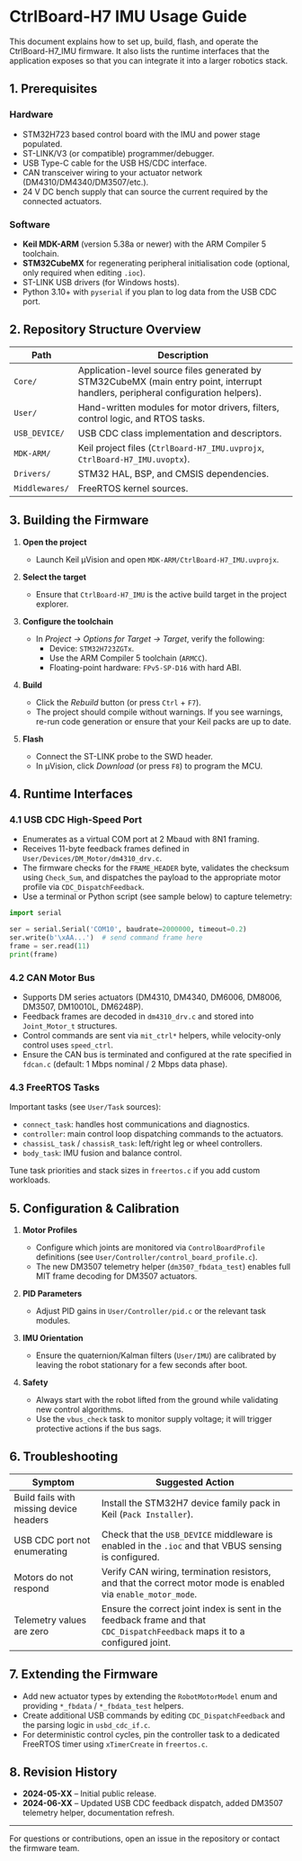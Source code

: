 # CtrlBoard-H7 IMU Usage Guide

This document explains how to set up, build, flash, and operate the CtrlBoard-H7_IMU firmware. It also lists the runtime interfaces that the application exposes so that you can integrate it into a larger robotics stack.

## 1. Prerequisites

### Hardware

- STM32H723 based control board with the IMU and power stage populated.
- ST-LINK/V3 (or compatible) programmer/debugger.
- USB Type-C cable for the USB HS/CDC interface.
- CAN transceiver wiring to your actuator network (DM4310/DM4340/DM3507/etc.).
- 24 V DC bench supply that can source the current required by the connected actuators.

### Software

- **Keil MDK-ARM** (version 5.38a or newer) with the ARM Compiler 5 toolchain.
- **STM32CubeMX** for regenerating peripheral initialisation code (optional, only required when editing `.ioc`).
- ST-LINK USB drivers (for Windows hosts).
- Python 3.10+ with `pyserial` if you plan to log data from the USB CDC port.

## 2. Repository Structure Overview

| Path | Description |
| ---- | ----------- |
| `Core/` | Application-level source files generated by STM32CubeMX (main entry point, interrupt handlers, peripheral configuration helpers). |
| `User/` | Hand-written modules for motor drivers, filters, control logic, and RTOS tasks. |
| `USB_DEVICE/` | USB CDC class implementation and descriptors. |
| `MDK-ARM/` | Keil project files (`CtrlBoard-H7_IMU.uvprojx`, `CtrlBoard-H7_IMU.uvoptx`). |
| `Drivers/` | STM32 HAL, BSP, and CMSIS dependencies. |
| `Middlewares/` | FreeRTOS kernel sources. |

## 3. Building the Firmware

1. **Open the project**
   - Launch Keil µVision and open `MDK-ARM/CtrlBoard-H7_IMU.uvprojx`.

2. **Select the target**
   - Ensure that `CtrlBoard-H7_IMU` is the active build target in the project explorer.

3. **Configure the toolchain**
   - In *Project → Options for Target → Target*, verify the following:
     - Device: `STM32H723ZGTx`.
     - Use the ARM Compiler 5 toolchain (`ARMCC`).
     - Floating-point hardware: `FPv5-SP-D16` with hard ABI.

4. **Build**
   - Click the *Rebuild* button (or press `Ctrl` + `F7`).
   - The project should compile without warnings. If you see warnings, re-run code generation or ensure that your Keil packs are up to date.

5. **Flash**
   - Connect the ST-LINK probe to the SWD header.
   - In µVision, click *Download* (or press `F8`) to program the MCU.

## 4. Runtime Interfaces

### 4.1 USB CDC High-Speed Port

- Enumerates as a virtual COM port at 2 Mbaud with 8N1 framing.
- Receives 11-byte feedback frames defined in `User/Devices/DM_Motor/dm4310_drv.c`.
- The firmware checks for the `FRAME_HEADER` byte, validates the checksum using `Check_Sum`, and dispatches the payload to the appropriate motor profile via `CDC_DispatchFeedback`.
- Use a terminal or Python script (see sample below) to capture telemetry:

```python
import serial

ser = serial.Serial('COM10', baudrate=2000000, timeout=0.2)
ser.write(b'\xAA...')  # send command frame here
frame = ser.read(11)
print(frame)
```

### 4.2 CAN Motor Bus

- Supports DM series actuators (DM4310, DM4340, DM6006, DM8006, DM3507, DM10010L, DM6248P).
- Feedback frames are decoded in `dm4310_drv.c` and stored into `Joint_Motor_t` structures.
- Control commands are sent via `mit_ctrl*` helpers, while velocity-only control uses `speed_ctrl`.
- Ensure the CAN bus is terminated and configured at the rate specified in `fdcan.c` (default: 1 Mbps nominal / 2 Mbps data phase).

### 4.3 FreeRTOS Tasks

Important tasks (see `User/Task` sources):

- `connect_task`: handles host communications and diagnostics.
- `controller`: main control loop dispatching commands to the actuators.
- `chassisL_task` / `chassisR_task`: left/right leg or wheel controllers.
- `body_task`: IMU fusion and balance control.

Tune task priorities and stack sizes in `freertos.c` if you add custom workloads.

## 5. Configuration & Calibration

1. **Motor Profiles**
   - Configure which joints are monitored via `ControlBoardProfile` definitions (see `User/Controller/control_board_profile.c`).
   - The new DM3507 telemetry helper (`dm3507_fbdata_test`) enables full MIT frame decoding for DM3507 actuators.

2. **PID Parameters**
   - Adjust PID gains in `User/Controller/pid.c` or the relevant task modules.

3. **IMU Orientation**
   - Ensure the quaternion/Kalman filters (`User/IMU`) are calibrated by leaving the robot stationary for a few seconds after boot.

4. **Safety**
   - Always start with the robot lifted from the ground while validating new control algorithms.
   - Use the `vbus_check` task to monitor supply voltage; it will trigger protective actions if the bus sags.

## 6. Troubleshooting

| Symptom | Suggested Action |
| ------- | ---------------- |
| Build fails with missing device headers | Install the STM32H7 device family pack in Keil (`Pack Installer`). |
| USB CDC port not enumerating | Check that the `USB_DEVICE` middleware is enabled in the `.ioc` and that VBUS sensing is configured. |
| Motors do not respond | Verify CAN wiring, termination resistors, and that the correct motor mode is enabled via `enable_motor_mode`. |
| Telemetry values are zero | Ensure the correct joint index is sent in the feedback frame and that `CDC_DispatchFeedback` maps it to a configured joint. |

## 7. Extending the Firmware

- Add new actuator types by extending the `RobotMotorModel` enum and providing `*_fbdata` / `*_fbdata_test` helpers.
- Create additional USB commands by editing `CDC_DispatchFeedback` and the parsing logic in `usbd_cdc_if.c`.
- For deterministic control cycles, pin the controller task to a dedicated FreeRTOS timer using `xTimerCreate` in `freertos.c`.

## 8. Revision History

- **2024-05-XX** – Initial public release.
- **2024-06-XX** – Updated USB CDC feedback dispatch, added DM3507 telemetry helper, documentation refresh.

---

For questions or contributions, open an issue in the repository or contact the firmware team.
